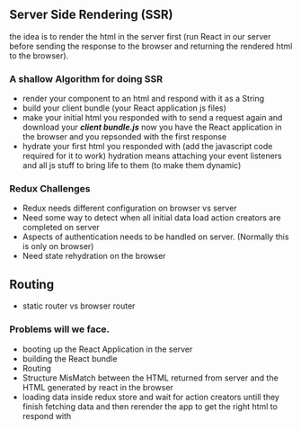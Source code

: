 ## Server Side Rendering (SSR)

the idea is to render the html in the server first (run React in our server before sending the response to the browser and returning the rendered html to the browser).

### A shallow Algorithm for doing SSR

- render your component to an html and respond with it as a String
- build your client bundle (your React application js files)
- make your initial html you responded with to send a request again and download your **_client bundle.js_**
  now you have the React application in the browser and you repsonded with the first response
- hydrate your first html you responded with (add the javascript code required for it to work)
  hydration means attaching your event listeners and all js stuff to bring life to them (to make them dynamic)

### Redux Challenges

- Redux needs different configuration on browser vs server
- Need some way to detect when all initial data load action creators are completed on server
- Aspects of authentication needs to be handled on server. (Normally this is only on browser)
- Need state rehydration on the browser

## Routing

- static router vs browser router

### Problems will we face.

- booting up the React Application in the server
- building the React bundle
- Routing
- Structure MisMatch between the HTML returned from server and the HTML generated by react in the browser
- loading data inside redux store and wait for action creators untill they finish fetching data and then rerender the app to get the right html to respond with
